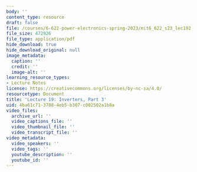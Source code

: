 ```yaml
---
body: ''
content_type: resource
draft: false
file: /courses/6-622-power-electronics-spring-2023/mit6_622_s23_lec192.pdf
file_size: 472926
file_type: application/pdf
hide_download: true
hide_download_original: null
image_metadata:
  caption: ''
  credit: ''
  image-alt: ''
learning_resource_types:
- Lecture Notes
license: https://creativecommons.org/licenses/by-nc-sa/4.0/
resourcetype: Document
title: 'Lecture 19: Inverters, Part 3'
uid: 4ba61c71-3788-4eb5-b307-c002502a1b8a
video_files:
  archive_url: ''
  video_captions_file: ''
  video_thumbnail_file: ''
  video_transcript_file: ''
video_metadata:
  video_speakers: ''
  video_tags: ''
  youtube_description: ''
  youtube_id: ''
---
```

